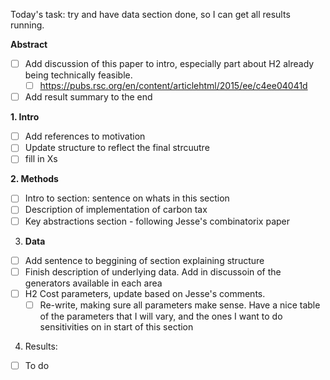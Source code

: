 Today's task: try and have data section done, so I can get all results running.



**Abstract**

- [ ] Add discussion of this paper to intro, especially part about H2 already being technically feasible.
  - [ ] https://pubs.rsc.org/en/content/articlehtml/2015/ee/c4ee04041d
- [ ] Add result summary to the end 

**1. Intro** 

- [ ] Add references to motivation 
- [ ] Update structure to reflect the final strcuutre
- [ ] fill in Xs

**2. Methods**

- [ ] Intro to section: sentence on whats in this section
- [ ] Description of implementation of carbon tax
- [ ] Key abstractions section - following Jesse's combinatorix paper

3. **Data**

- [ ] Add sentence to beggining of section explaining structure 
- [ ] Finish description of underlying data. Add in discussoin of the generators available in each area
- [ ] H2 Cost parameters, update based on Jesse's comments. 
  - [ ] Re-write, making sure all parameters make sense. Have a nice table of the parameters that I will vary, and the ones I want to do sensitivities on in start of this section

4. Results: 

- [ ] To do

